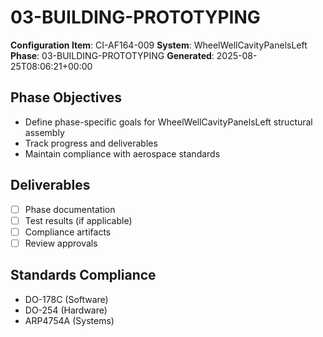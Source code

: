 # 03-BUILDING-PROTOTYPING

**Configuration Item**: CI-AF164-009
**System**: WheelWellCavityPanelsLeft
**Phase**: 03-BUILDING-PROTOTYPING
**Generated**: 2025-08-25T08:06:21+00:00

## Phase Objectives
- Define phase-specific goals for WheelWellCavityPanelsLeft structural assembly
- Track progress and deliverables
- Maintain compliance with aerospace standards

## Deliverables
- [ ] Phase documentation
- [ ] Test results (if applicable)
- [ ] Compliance artifacts
- [ ] Review approvals

## Standards Compliance
- DO-178C (Software)
- DO-254 (Hardware)
- ARP4754A (Systems)

